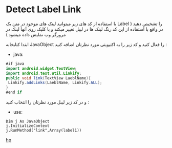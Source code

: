 # Detect Label Link

با استفاده از کد های زیر میتوانید لینک های موجود در متن یک Label را تشخیص دهید ( در واقع با استفاده از این کد رنگ لینک ها در لیبل تغییر میکند و با کلیک روی آنها لینک در مرورگر وب نمایش داده میشود )

ابتدا کتابخانه JavaObject را فعال کنید و کد زیر را به اکتیویتی مورد نظرتان اضافه کنید :

* java:

```java
#if java
import android.widget.TextView;
import android.text.util.Linkify;
public void link(TextView LaeblName){
 Linkify.addLinks(LaeblName, Linkify.ALL);
}
#end if
```

و در کد زیر لیبل مورد نظرتان را انتخاب کنید :

* use:

```b4a
Dim j As JavaObject
j.InitializeContext
j.RunMethod("link",Array(label1))
```

[hp](http://hemmatpoor.ir)
